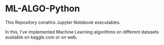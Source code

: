 # ML-ALGO-Python
This Repository conatins Jupyter Notebook executables.

In this, I've implemented Machine Learning algorithms on different datasets available on kaggle.com or on web.

